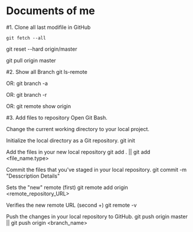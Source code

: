 # Documents of me

#1. Clone all last modifile in GitHub

<code>git fetch --all</code>

git reset --hard origin/master

git pull origin master

#2. Show all Branch
git ls-remote

OR:
git branch -a

OR:
git branch -r

OR:
git remote show origin


#3. Add files to repository
Open Git Bash.

Change the current working directory to your local project.

Initialize the local directory as a Git repository.
git init

Add the files in your new local repository
git add . || git add <file_name.type>

Commit the files that you've staged in your local repository.
git commit -m "Desscription Details"

Sets the "new" remote (first)
git remote add origin <remote_repository_URL>

Verifies the new remote URL (second +)
git remote -v

Push the changes in your local repository to GitHub.
git push origin master || git push origin <branch_name>
